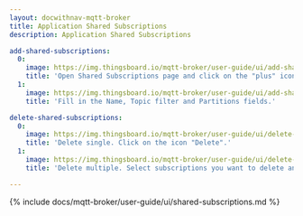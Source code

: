 ```yaml
---
layout: docwithnav-mqtt-broker
title: Application Shared Subscriptions
description: Application Shared Subscriptions

add-shared-subscriptions:
  0:
    image: https://img.thingsboard.io/mqtt-broker/user-guide/ui/add-shared-subscriptions-1.png
    title: 'Open Shared Subscriptions page and click on the "plus" icon.'
  1:
    image: https://img.thingsboard.io/mqtt-broker/user-guide/ui/add-shared-subscriptions-2.png
    title: 'Fill in the Name, Topic filter and Partitions fields.'

delete-shared-subscriptions:
  0:
    image: https://img.thingsboard.io/mqtt-broker/user-guide/ui/delete-shared-subscriptions-1.png
    title: 'Delete single. Click on the icon "Delete".'
  1:
    image: https://img.thingsboard.io/mqtt-broker/user-guide/ui/delete-shared-subscriptions-2.png
    title: 'Delete multiple. Select subscriptions you want to delete and click on the "Delete" icon in the top right corner.'

---
```


{% include docs/mqtt-broker/user-guide/ui/shared-subscriptions.md %}

